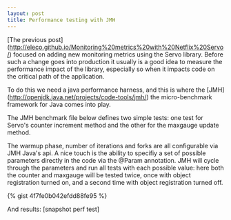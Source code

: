 ```yaml
---
layout: post
title: Performance testing with JMH
---
```


[The previous post] (http://eleco.github.io/Monitoring%20metrics%20with%20Netflix%20Servo/) focused on adding new monitoring metrics using the Servo library. Before such a change goes into production it usually is a good idea to measure the performance impact of the library, especially so when it impacts code on the critical path of the application. 

To do this we need a java performance harness, and this is where the [JMH] (http://openjdk.java.net/projects/code-tools/jmh/) the 
micro-benchmark framework for Java comes into play.


The JMH benchmark file below defines two simple tests: one test for Servo's counter increment method and the other for the maxgauge update method. 

The warmup phase, number of iterations 
and forks are all configurable via JMH Java's api. A nice touch is the ability to specifiy a set of possible parameters directly in the code via the @Param annotation. JMH will cycle 
through the parameters and run all tests with each possible value: here both the counter and maxgauge will be tested twice, once with object registration turned on, and a second time with object registration turned off.

{% gist 4f7fe0b042efdd88fe95 %}



And results:
[snapshot perf test]


